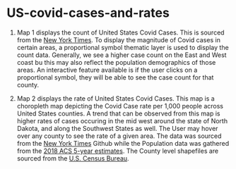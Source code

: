 # US-covid-cases-and-rates

1. Map 1 displays the count of United States Covid Cases. This is sourced from the [New York Times](https://github.com/nytimes/covid-19-data/blob/43d32dde2f87bd4dafbb7d23f5d9e878124018b8/live/us-counties.csv). To display the magnitude of Covid cases in certain areas, a proportional symbol thematic layer is used to display the count data. Generally, we see a higher case count on the East and West coast bu this may also reflect the population demographics of those areas. An interactive feature available is if the user clicks on a proportional symbol, they will be able to see the case count for that county.

2. Map 2 displays the rate of United States Covid Cases. This map is a choropleth map depicting the Covid Case rate per 1,000 people across United States counties. A trend that can be observed from this map is higher rates of cases occuring in the mid west around the state of North Dakota, and along the Southwest States as well. The User may hover over any county to see the rate of a given area. The data was sourced from the [New York Times](https://github.com/nytimes/covid-19-data/blob/43d32dde2f87bd4dafbb7d23f5d9e878124018b8/live/us-counties.csv) Github while the Population data was gathered from the [2018 ACS 5-year estimates](https://data.census.gov/cedsci/table?g=0100000US.050000&d=ACS%205-Year%20Estimates%20Data%20Profiles&tid=ACSDP5Y2018.DP05&hidePreview=true). The County level shapefiles are sourced from the [U.S. Census Bureau](https://www.census.gov/geographies/mapping-files/time-series/geo/carto-boundary-file.html).
